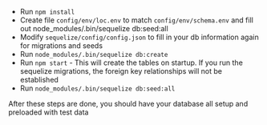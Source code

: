 *  Run `npm install`
*  Create file `config/env/loc.env` to match `config/env/schema.env` and fill out node_modules/.bin/sequelize db:seed:all
*  Modify `sequelize/config/config.json` to fill in your db information again for migrations and seeds
*  Run `node_modules/.bin/sequelize db:create`
*  Run `npm start` - This will create the tables on startup. If you run the sequelize migrations, the foreign key relationships will not be established
*  Run `node_modules/.bin/sequelize db:seed:all`

After these steps are done, you should have your database all setup and preloaded with test data
